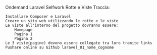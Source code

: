 
Ondemand Laravel
Selfwork Rotte e Viste
Traccia:

    Installare Composer e Laravel
    Creare un sito web utilizzando le rotte e le viste
    Le viste all'interno del progetto dovranno essere:
        Homepage
        Pagina 1
        Pagina 2
    Le 3 viste(pagine) devono essere collegate tra loro tramite links
    Pushare online su Github laravel_01_nome_cognome
